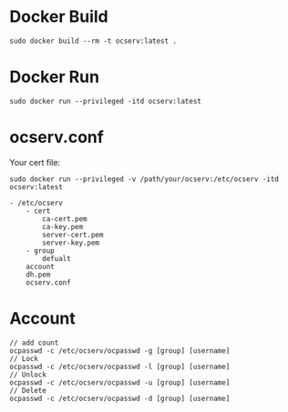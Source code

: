 # Docker Build
```
sudo docker build --rm -t ocserv:latest .
```

# Docker Run
```
sudo docker run --privileged -itd ocserv:latest
```

# ocserv.conf
Your cert file:
```
sudo docker run --privileged -v /path/your/ocserv:/etc/ocserv -itd ocserv:latest

- /etc/ocserv
	- cert
		ca-cert.pem
		ca-key.pem
		server-cert.pem
		server-key.pem
	- group
		defualt
	account
	dh.pem
	ocserv.conf
```

# Account
```
// add count
ocpasswd -c /etc/ocserv/ocpasswd -g [group] [username]
// Lock
ocpasswd -c /etc/ocserv/ocpasswd -l [group] [username]
// Unlock
ocpasswd -c /etc/ocserv/ocpasswd -u [group] [username]
// Delete
ocpasswd -c /etc/ocserv/ocpasswd -d [group] [username]
```